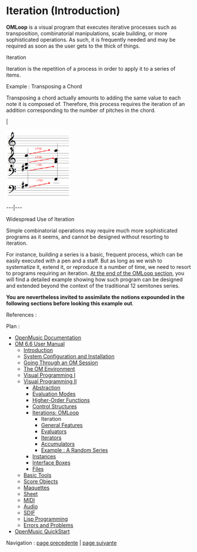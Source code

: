 
# Iteration (Introduction)

**OMLoop** is a visual program that executes iterative processes such as
transposition, combinatorial manipulations, scale building, or more
sophisticated operations. As such, it is frequently needed and may be required
as soon as the user gets to the thick of things.

Iteration

Iteration is the repetition of a process in order to apply it to a series of
items.

Example : Transposing a Chord

Transposing a chord actually amounts to adding the same value to each note it
is composed of. Therefore, this process requires the iteration of an addition
corresponding to the number of pitches in the chord.

|

![](../res/exconcept.png)  
  
---|---  
  
Widespread Use of Iteration

Simple combinatorial operations may require much more sophisticated programs
as it seems, and  cannot be designed without resorting to iteration.

For instance, building a series is a basic, frequent process, which can be
easily executed with a pen and a staff. But as long as we wish to systematize
it, extend it, or reproduce it a number of time, we need to resort to programs
requiring an iteration. [ At the end of the OMLoop section](LoopExample),
you will find a detailed example showing how such program can be designed and
extended beyond the context of the traditional 12 semitones series.

**You are nevertheless invited to assimilate the notions expounded in the
following sections before looking this example out**.

References :

Plan :

  * [OpenMusic Documentation](OM-Documentation)
  * [OM 6.6 User Manual](OM-User-Manual)
    * [Introduction](00-Sommaire)
    * [System Configuration and Installation](Installation)
    * [Going Through an OM Session](Goingthrough)
    * [The OM Environment](Environment)
    * [Visual Programming I](BasicVisualProgramming)
    * [Visual Programming II](AdvancedVisualProgramming)
      * [Abstraction](Abstraction)
      * [Evaluation Modes](EvalModes)
      * [Higher-Order Functions](HighOrder)
      * [Control Structures](Control)
      * [Iterations: OMLoop](OMLoop)
        * Iteration
        * [General Features](LoopGeneral)
        * [Evaluators](LoopEvaluators)
        * [Iterators](LoopIterators)
        * [Accumulators](LoopAccumulators)
        * [Example : A Random Series](LoopExample)
      * [Instances](Instances)
      * [Interface Boxes](InterfaceBoxes)
      * [Files](Files)
    * [Basic Tools](BasicObjects)
    * [Score Objects](ScoreObjects)
    * [Maquettes](Maquettes)
    * [Sheet](Sheet)
    * [MIDI](MIDI)
    * [Audio](Audio)
    * [SDIF](SDIF)
    * [Lisp Programming](Lisp)
    * [Errors and Problems](errors)
  * [OpenMusic QuickStart](QuickStart-Chapters)

Navigation : [page precedente](OMLoop "page précédente\(Iterations:
OMLoop\)") | [page suivante](LoopGeneral "page suivante\(General
Features\)")

